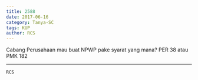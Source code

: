 ```yaml
---
title: 2588
date: 2017-06-16
category: Tanya-SC
tags: KUP
author: RCS
---
```


Cabang Perusahaan mau buat NPWP pake syarat yang mana? PER 38 atau PMK 182

---



`RCS`
